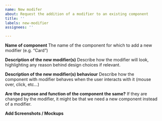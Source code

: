 ```yaml
---
name: New modifer
about: Request the addition of a modifier to an existing component
title: ''
labels: new-modifier
assignees: ''

---
```


**Name of component**
The name of the component for which to add a new modifier (e.g. “Card”)

**Description of the new modifier(s)**
Describe how the modifier will look, highlighting any reason behind design choices if relevant.

**Description of the new modifier(s) behaviour**
Describe how the component with modifier behaves when the user interacts with it (mouse over, click, etc...)

**Are the purpose and function of the component the same?**
If they are changed by the modifier, it might be that we need a new component instead of a modifier.

**Add Screenshots / Mockups**
